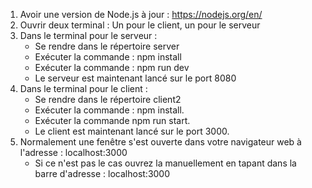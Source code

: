 1. Avoir une version de Node.js à jour : https://nodejs.org/en/
2. Ouvrir deux terminal : Un pour le client, un pour le serveur
3. Dans le terminal pour le serveur :
    * Se rendre dans le répertoire server
    * Exécuter la commande : npm install
    * Exécuter la commande : npm run dev
    * Le serveur est maintenant lancé sur le port 8080
4. Dans le terminal pour le client :
    * Se rendre dans le répertoire client2
    * Exécuter la commande : npm install.
    * Exécuter la commande npm run start.
    * Le client est maintenant lancé sur le port 3000.
5. Normalement une fenêtre s'est ouverte dans votre navigateur web à l'adresse : localhost:3000
    * Si ce n'est pas le cas ouvrez la manuellement en tapant dans la barre d'adresse : localhost:3000
